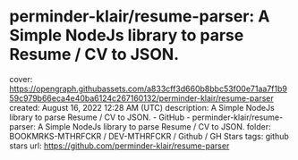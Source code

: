 # perminder-klair/resume-parser: A Simple NodeJs library to parse Resume / CV to JSON.

cover: https://opengraph.githubassets.com/a833cff3d660b8bbc53f00e71aa7f1b959c979b66eca4e40ba6124c267160132/perminder-klair/resume-parser
created: August 16, 2022 12:28 AM (UTC)
description: A Simple NodeJs library to parse Resume / CV to JSON. - GitHub - perminder-klair/resume-parser: A Simple NodeJs library to parse Resume / CV to JSON.
folder: BOOKMRKS-MTHRFCKR / DEV-MTHRFCKR / Github / GH Stars
tags: github stars
url: https://github.com/perminder-klair/resume-parser
